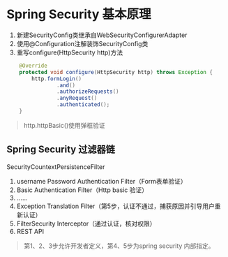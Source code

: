 # Spring Security 基本原理
1. 新建SecurityConfig类继承自WebSecurityConfigurerAdapter
2. 使用@Configuration注解装饰SecurityConfig类
3. 重写configure(HttpSecurity http)方法
```java
    @Override
    protected void configure(HttpSecurity http) throws Exception {
        http.formLogin()
                .and()
                .authorizeRequests()
                .anyRequest()
                .authenticated();
    }
```
> http.httpBasic()使用弹框验证

## Spring Security 过滤器链

SecurityCountextPersistenceFilter

1. username Password Authentication Filter（Form表单验证）
2. Basic Authentication Filter（Http basic 验证）
3. ......
4. Exception Translation Filter（第5步，认证不通过，捕获原因并引导用户重新认证）
5. FilterSecurity Interceptor（通过认证，核对权限）
6. REST API
> 第1、2、3步允许开发者定义，第4、5步为spring security 内部指定。
